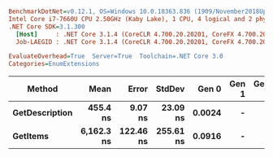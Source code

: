 ``` ini

BenchmarkDotNet=v0.12.1, OS=Windows 10.0.18363.836 (1909/November2018Update/19H2)
Intel Core i7-7660U CPU 2.50GHz (Kaby Lake), 1 CPU, 4 logical and 2 physical cores
.NET Core SDK=3.1.300
  [Host]     : .NET Core 3.1.4 (CoreCLR 4.700.20.20201, CoreFX 4.700.20.22101), X64 RyuJIT
  Job-LAEGID : .NET Core 3.1.4 (CoreCLR 4.700.20.20201, CoreFX 4.700.20.22101), X64 RyuJIT

EvaluateOverhead=True  Server=True  Toolchain=.NET Core 3.0  
Categories=EnumExtensions  

```
|         Method |       Mean |     Error |    StdDev |  Gen 0 | Gen 1 | Gen 2 | Allocated |
|--------------- |-----------:|----------:|----------:|-------:|------:|------:|----------:|
| **GetDescription** |   **455.4 ns** |   **9.07 ns** |  **23.09 ns** | **0.0024** |     **-** |     **-** |      **24 B** |
|       **GetItems** | **6,162.3 ns** | **122.46 ns** | **255.61 ns** | **0.0916** |     **-** |     **-** |     **872 B** |
